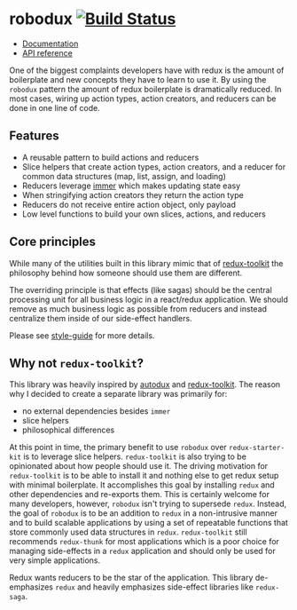 # robodux [![Build Status](https://travis-ci.org/neurosnap/robodux.svg?branch=master)](https://travis-ci.org/neurosnap/robodux)

- [Documentation](/docs/README.md)
- [API reference](/docs/api.md)

One of the biggest complaints developers have with redux is the amount of
boilerplate and new concepts they have to learn to use it. By using the
`robodux` pattern the amount of redux boilerplate is dramatically reduced. In
most cases, wiring up action types, action creators, and reducers can be done in
one line of code.

## Features

- A reusable pattern to build actions and reducers
- Slice helpers that create action types, action creators, and a reducer for
  common data structures (map, list, assign, and loading)
- Reducers leverage [immer](https://github.com/mweststrate/immer) which makes
  updating state easy
- When stringifying action creators they return the action type
- Reducers do not receive entire action object, only payload
- Low level functions to build your own slices, actions, and reducers

## Core principles

While many of the utilities built in this library mimic that of
[redux-toolkit](https://github.com/redux/redux-toolkit) the philosophy behind
how someone should use them are different.

The overriding principle is that effects (like sagas) should be the central
processing unit for all business logic in a react/redux application. We should
remove as much business logic as possible from reducers and instead centralize
them inside of our side-effect handlers.

Please see [style-guide](https://github.com/neurosnap/robodux) for more details.

## Why not `redux-toolkit`?

This library was heavily inspired by
[autodux](https://github.com/ericelliott/autodux) and
[redux-toolkit](https://github.com/redux/redux-toolkit). The reason why I
decided to create a separate library was primarily for:

- no external dependencies besides `immer`
- slice helpers
- philosophical differences

At this point in time, the primary benefit to use `robodux` over
`redux-starter-kit` is to leverage slice helpers. `redux-toolkit` is also trying
to be opinionated about how people should use it. The driving motivation for
`redux-toolkit` is to be able to install it and nothing else to get redux setup
with minimal boilerplate. It accomplishes this goal by installing `redux` and
other dependencies and re-exports them. This is certainly welcome for many
developers, however, `robodux` isn't trying to supersede `redux`. Instead, the
goal of `robodux` is to be an addition to `redux` in a non-intrusive manner and
to build scalable applications by using a set of repeatable functions that store
commonly used data structures in `redux`. `redux-toolkit` still recommends
`redux-thunk` for most applications which is a poor choice for managing
side-effects in a `redux` application and should only be used for very simple
applications.

Redux wants reducers to be the star of the application. This library
de-emphasizes `redux` and heavily emphasizes side-effect libraries like
`redux-saga`.
